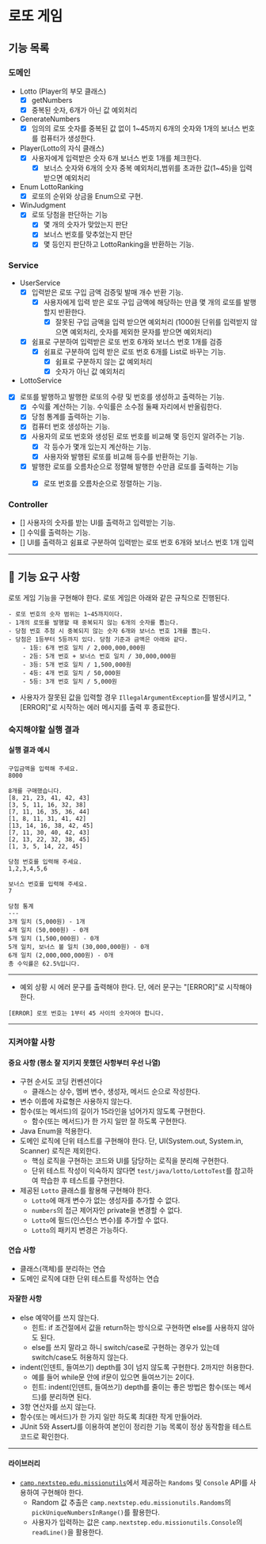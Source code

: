 # 로또 게임

## 기능 목록

### 도메인

- Lotto (Player의 부모 클래스)
  - [x] getNumbers
  - [x] 중복된 숫자, 6개가 아닌 값 예외처리

- GenerateNumbers
  - [x] 임의의 로또 숫자를 중복된 값 없이 1~45까지 6개의 숫자와 1개의 보너스 번호를 컴퓨터가 생성한다. 
 
- Player(Lotto의 자식 클래스)
  - [x] 사용자에게 입력받은 숫자 6개 보너스 번호 1개를 체크한다.
    - [x] 보너스 숫자와 6개의 숫자 중복 예외처리,범위를 초과한 값(1~45)을 입력 받으면 예외처리

- Enum LottoRanking
  - [x] 로또의 순위와 상금을 Enum으로 구현.

- WinJudgment
  - [x] 로또 당첨을 판단하는 기능
    - [x] 몇 개의 숫자가 맞았는지 판단
    - [x] 보너스 번호를 맞추었는지 판단
    - [x] 몇 등인지 판단하고 LottoRanking을 반환하는 기능.
    
### Service

- UserService
  - [x] 입력받은 로또 구입 금액 검증및 발매 개수 반환 기능.
    - [x] 사용자에게 입력 받은 로또 구입 금액에 해당하는 만큼 몇 개의 로또를 발행할지 반환한다.
      - [x] 잘못된 구입 금액을 입력 받으면 예외처리 (1000원 단위를 입력받지 않으면 예외처리, 숫자를 제외한 문자를 받으면 예외처리)
  - [x] 쉼표로 구분하여 입력받은 로또 번호 6개와 보너스 번호 1개를 검증
    - [x] 쉼표로 구분하여 입력 받은 로또 번호 6개를 List로 바꾸는 기능.
      - [x] 쉼표로 구분하지 않는 값 예외처리
      - [x] 숫자가 아닌 값 예외처리

- LottoService
- [x] 로또를 발행하고 발행한 로또의 수량 및 번호를 생성하고 출력하는 기능.
  - [x] 수익률 계산하는 기능. 수익률은 소수점 둘째 자리에서 반올림한다.
  - [x] 당첨 통계를 출력하는 기능.
  - [x] 컴퓨터 번호 생성하는 기능.
  - [x] 사용자의 로또 번호와 생성된 로또 번호를 비교해 몇 등인지 알려주는 기능.
    - [x] 각 등수가 몇개 있는지 계산하는 기능.
    - [x] 사용자와 발행된 로또를 비교해 등수를 반환하는 기능.
  -[x] 발행한 로또를 오름차순으로 정렬해 발행한 수만큼 로또를 출력하는 기능
    - [x] 로또 번호를 오름차순으로 정렬하는 기능.


### Controller
- [] 사용자의 숫자를 받는 UI를 출력하고 입력받는 기능.
- [] 수익률 출력하는 기능.
- [] UI를 출력하고 쉼표로 구분하여 입력받는 로또 번호 6개와 보너스 번호 1개 입력

---
## 🚀 기능 요구 사항

로또 게임 기능을 구현해야 한다. 로또 게임은 아래와 같은 규칙으로 진행된다.

```
- 로또 번호의 숫자 범위는 1~45까지이다.
- 1개의 로또를 발행할 때 중복되지 않는 6개의 숫자를 뽑는다.
- 당첨 번호 추첨 시 중복되지 않는 숫자 6개와 보너스 번호 1개를 뽑는다.
- 당첨은 1등부터 5등까지 있다. 당첨 기준과 금액은 아래와 같다.
    - 1등: 6개 번호 일치 / 2,000,000,000원
    - 2등: 5개 번호 + 보너스 번호 일치 / 30,000,000원
    - 3등: 5개 번호 일치 / 1,500,000원
    - 4등: 4개 번호 일치 / 50,000원
    - 5등: 3개 번호 일치 / 5,000원
```
- 사용자가 잘못된 값을 입력할 경우 `IllegalArgumentException`를 발생시키고, "[ERROR]"로 시작하는 에러 메시지를 출력 후 종료한다.

### 숙지해야할 실행 결과

#### 실행 결과 예시

```
구입금액을 입력해 주세요.
8000

8개를 구매했습니다.
[8, 21, 23, 41, 42, 43] 
[3, 5, 11, 16, 32, 38] 
[7, 11, 16, 35, 36, 44] 
[1, 8, 11, 31, 41, 42] 
[13, 14, 16, 38, 42, 45] 
[7, 11, 30, 40, 42, 43] 
[2, 13, 22, 32, 38, 45] 
[1, 3, 5, 14, 22, 45]

당첨 번호를 입력해 주세요.
1,2,3,4,5,6

보너스 번호를 입력해 주세요.
7

당첨 통계
---
3개 일치 (5,000원) - 1개
4개 일치 (50,000원) - 0개
5개 일치 (1,500,000원) - 0개
5개 일치, 보너스 볼 일치 (30,000,000원) - 0개
6개 일치 (2,000,000,000원) - 0개
총 수익률은 62.5%입니다.
```

---

- 예외 상황 시 에러 문구를 출력해야 한다. 단, 에러 문구는 "[ERROR]"로 시작해야 한다.

```
[ERROR] 로또 번호는 1부터 45 사이의 숫자여야 합니다.
```


---
### 지켜야할 사항

#### 중요 사항 (평소 잘 지키지 못했던 사항부터 우선 나열)

- 구현 순서도 코딩 컨벤션이다
  - 클래스는 상수, 멤버 변수, 생성자, 메서드 순으로 작성한다.
- 변수 이름에 자료형은 사용하지 않는다.
- 함수(또는 메서드)의 길이가 15라인을 넘어가지 않도록 구현한다.
  - 함수(또는 메서드)가 한 가지 일만 잘 하도록 구현한다.
- Java Enum을 적용한다.
- 도메인 로직에 단위 테스트를 구현해야 한다. 단, UI(System.out, System.in, Scanner) 로직은 제외한다.
  - 핵심 로직을 구현하는 코드와 UI를 담당하는 로직을 분리해 구현한다.
  - 단위 테스트 작성이 익숙하지 않다면 `test/java/lotto/LottoTest`를 참고하여 학습한 후 테스트를 구현한다.
- 제공된 `Lotto` 클래스를 활용해 구현해야 한다.
  - `Lotto`에 매개 변수가 없는 생성자를 추가할 수 없다.
  - `numbers`의 접근 제어자인 private을 변경할 수 없다.
  - `Lotto`에 필드(인스턴스 변수)를 추가할 수 없다.
  - `Lotto`의 패키지 변경은 가능하다.

#### 연습 사항

- 클래스(객체)를 분리하는 연습
- 도메인 로직에 대한 단위 테스트를 작성하는 연습

#### 자잘한 사항
- else 예약어를 쓰지 않는다.
  - 힌트: if 조건절에서 값을 return하는 방식으로 구현하면 else를 사용하지 않아도 된다.
  - else를 쓰지 말라고 하니 switch/case로 구현하는 경우가 있는데 switch/case도 허용하지 않는다.
- indent(인덴트, 들여쓰기) depth를 3이 넘지 않도록 구현한다. 2까지만 허용한다.
  - 예를 들어 while문 안에 if문이 있으면 들여쓰기는 2이다.
  - 힌트: indent(인덴트, 들여쓰기) depth를 줄이는 좋은 방법은 함수(또는 메서드)를 분리하면 된다.
- 3항 연산자를 쓰지 않는다.
- 함수(또는 메서드)가 한 가지 일만 하도록 최대한 작게 만들어라.
- JUnit 5와 AssertJ를 이용하여 본인이 정리한 기능 목록이 정상 동작함을 테스트 코드로 확인한다.

---
#### 라이브러리

- [`camp.nextstep.edu.missionutils`](https://github.com/woowacourse-projects/mission-utils)에서 제공하는 `Randoms` 및 `Console` API를 사용하여 구현해야 한다.
  - Random 값 추출은 `camp.nextstep.edu.missionutils.Randoms`의 `pickUniqueNumbersInRange()`를 활용한다.
  - 사용자가 입력하는 값은 `camp.nextstep.edu.missionutils.Console`의 `readLine()`을 활용한다.

